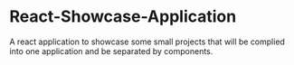 # React-Showcase-Application
A react application to showcase some small projects that will be complied into one application and be separated by components.
